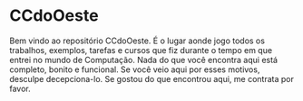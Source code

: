 # CCdoOeste

Bem vindo ao repositório CCdoOeste. É o lugar aonde jogo todos os trabalhos, exemplos, tarefas e cursos que fiz durante o tempo em que entrei no mundo de Computação.
Nada do que você encontra aqui está completo, bonito e funcional. Se você veio aqui por esses motivos, desculpe decepciona-lo.
Se gostou do que encontrou aqui, me contrata por favor.